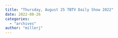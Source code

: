 ```yaml
---
title: "Thursday, August 25 TBTV Daily Show 2022"
date: 2022-08-26
categories: 
  - "archives"
author: "millerj"
---
```



